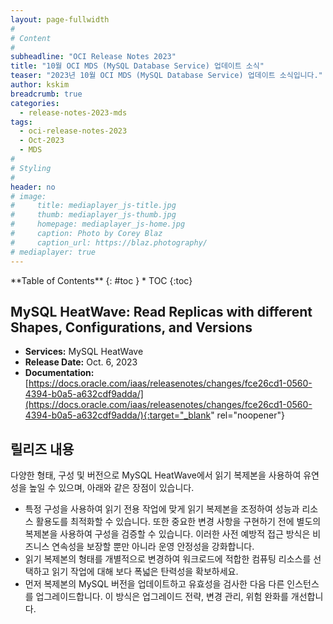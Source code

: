 ```yaml
---
layout: page-fullwidth
#
# Content
#
subheadline: "OCI Release Notes 2023"
title: "10월 OCI MDS (MySQL Database Service) 업데이트 소식"
teaser: "2023년 10월 OCI MDS (MySQL Database Service) 업데이트 소식입니다."
author: kskim
breadcrumb: true
categories:
  - release-notes-2023-mds
tags:
  - oci-release-notes-2023
  - Oct-2023
  - MDS
#
# Styling
#
header: no
# image:
#     title: mediaplayer_js-title.jpg
#     thumb: mediaplayer_js-thumb.jpg
#     homepage: mediaplayer_js-home.jpg
#     caption: Photo by Corey Blaz
#     caption_url: https://blaz.photography/
# mediaplayer: true
---
```


<div class="panel radius" markdown="1">
**Table of Contents**
{: #toc }
*  TOC
{:toc}
</div>

## MySQL HeatWave: Read Replicas with different Shapes, Configurations, and Versions
* **Services:** MySQL HeatWave
* **Release Date:** Oct. 6, 2023
* **Documentation:** [https://docs.oracle.com/iaas/releasenotes/changes/fce26cd1-0560-4394-b0a5-a632cdf9adda/](https://docs.oracle.com/iaas/releasenotes/changes/fce26cd1-0560-4394-b0a5-a632cdf9adda/){:target="_blank" rel="noopener"}

## 릴리즈 내용

다양한 형태, 구성 및 버전으로 MySQL HeatWave에서 읽기 복제본을 사용하여 유연성을 높일 수 있으며, 아래와 같은 장점이 있습니다.

- 특정 구성을 사용하여 읽기 전용 작업에 맞게 읽기 복제본을 조정하여 성능과 리소스 활용도를 최적화할 수 있습니다. 또한 중요한 변경 사항을 구현하기 전에 별도의 복제본을 사용하여 구성을 검증할 수 있습니다. 이러한 사전 예방적 접근 방식은 비즈니스 연속성을 보장할 뿐만 아니라 운영 안정성을 강화합니다.
- 읽기 복제본의 형태를 개별적으로 변경하여 워크로드에 적합한 컴퓨팅 리소스를 선택하고 읽기 작업에 대해 보다 폭넓은 탄력성을 확보하세요.
- 먼저 복제본의 MySQL 버전을 업데이트하고 유효성을 검사한 다음 다른 인스턴스를 업그레이드합니다. 이 방식은 업그레이드 전략, 변경 관리, 위험 완화를 개선합니다.